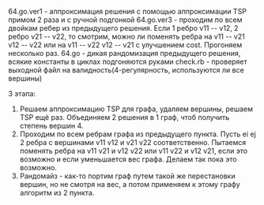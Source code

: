 64.go.ver1 - аппроксимация решения с помощью аппроксимации TSP примом 2 раза и с ручной подгонкой
64.go.ver3 - проходим по всем двойкам ребер из предыдущего решения. 
Если 1 ребро v11 -- v12, 2 ребро v21 -- v22, то смотрим, можно ли поменять ребра на v11 -- v21 v12 -- v22 или на v11 -- v22 v12 -- v21 с улучшением cost. Прогоняем несколько раз.
64.go - дикая рандомизация предыдущего решения, всякие константы в циклах подгоняются руками
check.rb - проверяет выходной файл на валидность(4-регулярность, используются ли все вершины)

3 этапа:
1. Решаем аппроксимацию TSP для графа, удаляем вершины, решаем TSP ещё раз. Объединяем 2 решения в 1 граф, чтоб получить степень вершин 4.
2. Проходим по всем ребрам графа из предыдущего пункта. Пусть ei ej 2 ребра с вершинами v11 v12 и v21 v22 соответственно. Пытаемся поменять ребра на v11 v21 и v12 v22 или v11 v22 и v12 v21, если это возможно и если уменьшается вес графа. Делаем так пока это возможно.
3. Рандомайз - как-то портим граф путем такой же перестановки вершин, но не смотря на вес, а потом применяем к этому графу алгоритм из 2 пункта.

